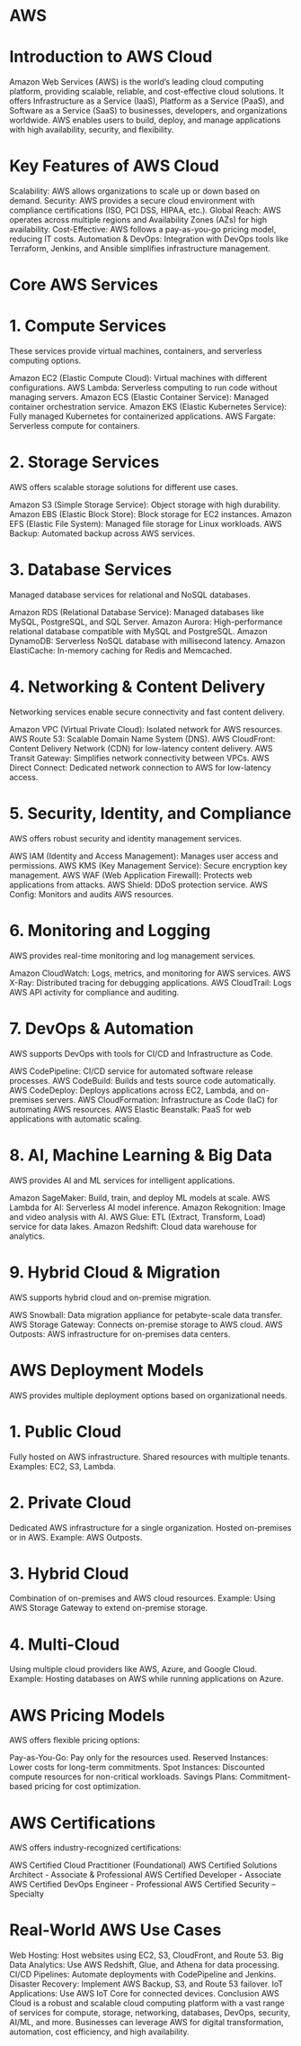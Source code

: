 # AWS

# Introduction to AWS Cloud
Amazon Web Services (AWS) is the world’s leading cloud computing platform, providing scalable, reliable, and cost-effective cloud solutions. It offers Infrastructure as a Service (IaaS), Platform as a Service (PaaS), and Software as a Service (SaaS) to businesses, developers, and organizations worldwide. AWS enables users to build, deploy, and manage applications with high availability, security, and flexibility.

# Key Features of AWS Cloud
Scalability: AWS allows organizations to scale up or down based on demand.
Security: AWS provides a secure cloud environment with compliance certifications (ISO, PCI DSS, HIPAA, etc.).
Global Reach: AWS operates across multiple regions and Availability Zones (AZs) for high availability.
Cost-Effective: AWS follows a pay-as-you-go pricing model, reducing IT costs.
Automation & DevOps: Integration with DevOps tools like Terraform, Jenkins, and Ansible simplifies infrastructure management.
# Core AWS Services
# 1. Compute Services
These services provide virtual machines, containers, and serverless computing options.

Amazon EC2 (Elastic Compute Cloud): Virtual machines with different configurations.
AWS Lambda: Serverless computing to run code without managing servers.
Amazon ECS (Elastic Container Service): Managed container orchestration service.
Amazon EKS (Elastic Kubernetes Service): Fully managed Kubernetes for containerized applications.
AWS Fargate: Serverless compute for containers.
# 2. Storage Services
AWS offers scalable storage solutions for different use cases.

Amazon S3 (Simple Storage Service): Object storage with high durability.
Amazon EBS (Elastic Block Store): Block storage for EC2 instances.
Amazon EFS (Elastic File System): Managed file storage for Linux workloads.
AWS Backup: Automated backup across AWS services.
# 3. Database Services
Managed database services for relational and NoSQL databases.

Amazon RDS (Relational Database Service): Managed databases like MySQL, PostgreSQL, and SQL Server.
Amazon Aurora: High-performance relational database compatible with MySQL and PostgreSQL.
Amazon DynamoDB: Serverless NoSQL database with millisecond latency.
Amazon ElastiCache: In-memory caching for Redis and Memcached.
# 4. Networking & Content Delivery
Networking services enable secure connectivity and fast content delivery.

Amazon VPC (Virtual Private Cloud): Isolated network for AWS resources.
AWS Route 53: Scalable Domain Name System (DNS).
AWS CloudFront: Content Delivery Network (CDN) for low-latency content delivery.
AWS Transit Gateway: Simplifies network connectivity between VPCs.
AWS Direct Connect: Dedicated network connection to AWS for low-latency access.
# 5. Security, Identity, and Compliance
AWS offers robust security and identity management services.

AWS IAM (Identity and Access Management): Manages user access and permissions.
AWS KMS (Key Management Service): Secure encryption key management.
AWS WAF (Web Application Firewall): Protects web applications from attacks.
AWS Shield: DDoS protection service.
AWS Config: Monitors and audits AWS resources.
# 6. Monitoring and Logging
AWS provides real-time monitoring and log management services.

Amazon CloudWatch: Logs, metrics, and monitoring for AWS services.
AWS X-Ray: Distributed tracing for debugging applications.
AWS CloudTrail: Logs AWS API activity for compliance and auditing.
# 7. DevOps & Automation
AWS supports DevOps with tools for CI/CD and Infrastructure as Code.

AWS CodePipeline: CI/CD service for automated software release processes.
AWS CodeBuild: Builds and tests source code automatically.
AWS CodeDeploy: Deploys applications across EC2, Lambda, and on-premises servers.
AWS CloudFormation: Infrastructure as Code (IaC) for automating AWS resources.
AWS Elastic Beanstalk: PaaS for web applications with automatic scaling.
# 8. AI, Machine Learning & Big Data
AWS provides AI and ML services for intelligent applications.

Amazon SageMaker: Build, train, and deploy ML models at scale.
AWS Lambda for AI: Serverless AI model inference.
Amazon Rekognition: Image and video analysis with AI.
AWS Glue: ETL (Extract, Transform, Load) service for data lakes.
Amazon Redshift: Cloud data warehouse for analytics.
# 9. Hybrid Cloud & Migration
AWS supports hybrid cloud and on-premise migration.

AWS Snowball: Data migration appliance for petabyte-scale data transfer.
AWS Storage Gateway: Connects on-premise storage to AWS cloud.
AWS Outposts: AWS infrastructure for on-premises data centers.

# AWS Deployment Models
AWS provides multiple deployment options based on organizational needs.

# 1. Public Cloud
Fully hosted on AWS infrastructure.
Shared resources with multiple tenants.
Examples: EC2, S3, Lambda.
# 2. Private Cloud
Dedicated AWS infrastructure for a single organization.
Hosted on-premises or in AWS.
Example: AWS Outposts.
# 3. Hybrid Cloud
Combination of on-premises and AWS cloud resources.
Example: Using AWS Storage Gateway to extend on-premise storage.
# 4. Multi-Cloud
Using multiple cloud providers like AWS, Azure, and Google Cloud.
Example: Hosting databases on AWS while running applications on Azure.

# AWS Pricing Models
AWS offers flexible pricing options:

Pay-as-You-Go: Pay only for the resources used.
Reserved Instances: Lower costs for long-term commitments.
Spot Instances: Discounted compute resources for non-critical workloads.
Savings Plans: Commitment-based pricing for cost optimization.

# AWS Certifications
AWS offers industry-recognized certifications:

AWS Certified Cloud Practitioner (Foundational)
AWS Certified Solutions Architect - Associate & Professional
AWS Certified Developer - Associate
AWS Certified DevOps Engineer - Professional
AWS Certified Security – Specialty

# Real-World AWS Use Cases
Web Hosting: Host websites using EC2, S3, CloudFront, and Route 53.
Big Data Analytics: Use AWS Redshift, Glue, and Athena for data processing.
CI/CD Pipelines: Automate deployments with CodePipeline and Jenkins.
Disaster Recovery: Implement AWS Backup, S3, and Route 53 failover.
IoT Applications: Use AWS IoT Core for connected devices.
Conclusion
AWS Cloud is a robust and scalable cloud computing platform with a vast range of services for compute, storage, networking, databases, DevOps, security, AI/ML, and more. Businesses can leverage AWS for digital transformation, automation, cost efficiency, and high availability.
